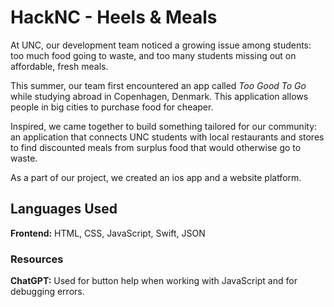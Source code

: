 # HackNC - Heels & Meals

At UNC, our development team noticed a growing issue among students: too much food going to waste, and too many students missing out on affordable, fresh meals.

This summer, our team first encountered an app called *Too Good To Go* while studying abroad in Copenhagen, Denmark. This application allows people in big cities to purchase food for cheaper.

Inspired, we came together to build something tailored for our community: an application that connects UNC students with local restaurants and stores to find discounted meals from surplus food that would otherwise go to waste.

As a part of our project, we created an ios app and a website platform.

## Languages Used

**Frontend:** HTML, CSS, JavaScript, Swift, JSON

### Resources

**ChatGPT:** Used for button help when working with JavaScript and for debugging errors. 
